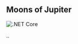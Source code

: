 ## Moons of Jupiter

![.NET Core](https://github.com/jamesstill/MoonsOfJupiter/workflows/.NET%20Core/badge.svg)

..